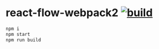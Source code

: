react-flow-webpack2 [![build](https://travis-ci.org/daggerok/react-flow-webpack2.svg?branch=webpack2)](https://travis-ci.org/daggerok/react-flow-webpack2)
===================

```sh
npm i
npm start
npm run build
```
